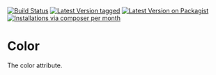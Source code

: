 [![Build Status](https://travis-ci.org/MetaModels/attribute_color.svg)](https://travis-ci.org/MetaModels/attribute_color)
[![Latest Version tagged](http://img.shields.io/github/tag/MetaModels/attribute_color.svg)](https://github.com/MetaModels/attribute_color/tags)
[![Latest Version on Packagist](http://img.shields.io/packagist/v/MetaModels/attribute_color.svg)](https://packagist.org/packages/MetaModels/attribute_color)
[![Installations via composer per month](http://img.shields.io/packagist/dm/MetaModels/attribute_color.svg)](https://packagist.org/packages/MetaModels/attribute_color)

Color
=====

The color attribute.
